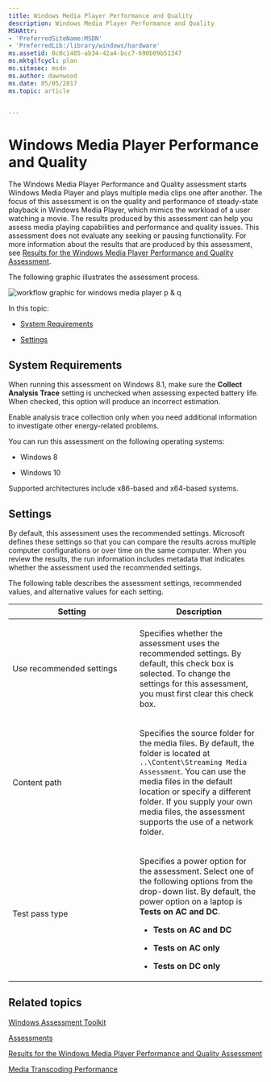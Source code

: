 ```yaml
---
title: Windows Media Player Performance and Quality
description: Windows Media Player Performance and Quality
MSHAttr:
- 'PreferredSiteName:MSDN'
- 'PreferredLib:/library/windows/hardware'
ms.assetid: 0c0c1485-ab34-42a4-bcc7-690b09b51347
ms.mktglfcycl: plan
ms.sitesec: msdn
ms.author: dawnwood
ms.date: 05/05/2017
ms.topic: article


---
```


# Windows Media Player Performance and Quality


The Windows Media Player Performance and Quality assessment starts Windows Media Player and plays multiple media clips one after another. The focus of this assessment is on the quality and performance of steady-state playback in Windows Media Player, which mimics the workload of a user watching a movie. The results produced by this assessment can help you assess media playing capabilities and performance and quality issues. This assessment does not evaluate any seeking or pausing functionality. For more information about the results that are produced by this assessment, see [Results for the Windows Media Player Performance and Quality Assessment](results-for-the-windows-media-player-performance-and-quality-assessment.md).

The following graphic illustrates the assessment process.

![workflow graphic for windows media player p & q](images/dep-win8-8-techref-wmpassessmentflow.jpg)

In this topic:

-   [System Requirements](#bkmk-systemrequirements)

-   [Settings](#assesssettings)

## <a href="" id="bkmk-systemrequirements"></a>System Requirements


When running this assessment on Windows 8.1, make sure the **Collect Analysis Trace** setting is unchecked when assessing expected battery life. When checked, this option will produce an incorrect estimation.

Enable analysis trace collection only when you need additional information to investigate other energy-related problems.

You can run this assessment on the following operating systems:

-   Windows 8

-   Windows 10

Supported architectures include x86-based and x64-based systems.

## <a href="" id="assesssettings"></a>Settings


By default, this assessment uses the recommended settings. Microsoft defines these settings so that you can compare the results across multiple computer configurations or over time on the same computer. When you review the results, the run information includes metadata that indicates whether the assessment used the recommended settings.

The following table describes the assessment settings, recommended values, and alternative values for each setting.

<table>
<colgroup>
<col width="50%" />
<col width="50%" />
</colgroup>
<thead>
<tr class="header">
<th>Setting</th>
<th>Description</th>
</tr>
</thead>
<tbody>
<tr class="odd">
<td><p>Use recommended settings</p></td>
<td><p>Specifies whether the assessment uses the recommended settings. By default, this check box is selected. To change the settings for this assessment, you must first clear this check box.</p></td>
</tr>
<tr class="even">
<td><p>Content path</p></td>
<td><p>Specifies the source folder for the media files. By default, the folder is located at <code>..\Content\Streaming Media Assessment</code>. You can use the media files in the default location or specify a different folder. If you supply your own media files, the assessment supports the use of a network folder.</p></td>
</tr>
<tr class="odd">
<td><p>Test pass type</p></td>
<td><p>Specifies a power option for the assessment. Select one of the following options from the drop-down list. By default, the power option on a laptop is <strong>Tests on AC and DC</strong>.</p>
<ul>
<li><p><strong>Tests on AC and DC</strong></p></li>
<li><p><strong>Tests on AC only</strong></p></li>
<li><p><strong>Tests on DC only</strong></p></li>
</ul></td>
</tr>
</tbody>
</table>

 

## Related topics


[Windows Assessment Toolkit](windows-assessment-toolkit-technical-reference.md)

[Assessments](assessments.md)

[Results for the Windows Media Player Performance and Quality Assessment](results-for-the-windows-media-player-performance-and-quality-assessment.md)

[Media Transcoding Performance](media-transcoding-performance.md)

 

 







